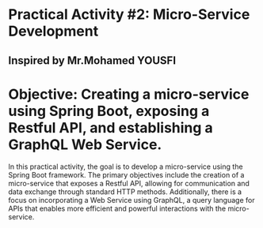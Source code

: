 # Practical Activity #2: Micro-Service Development
## Inspired by Mr.Mohamed YOUSFI

# Objective: Creating a micro-service using Spring Boot, exposing a Restful API, and establishing a GraphQL Web Service.

  In this practical activity, the goal is to develop a micro-service using the Spring Boot framework. 
The primary objectives include the creation of a micro-service that exposes a Restful API, allowing for communication and data exchange through standard HTTP methods. 
Additionally, there is a focus on incorporating a Web Service using GraphQL, a query language for APIs that enables more efficient and powerful interactions with the micro-service.
